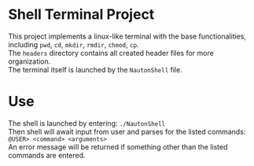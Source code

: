# Shell Terminal Project
This project implements a linux-like terminal with the base functionalities, including `pwd`, `cd`, `mkdir`, `rmdir`, `chmod`, `cp`.<br>
The `headers` directory contains all created header files for more organization. <br>
The terminal itself is launched by the `NautonShell` file.<br>

# Use
The shell is launched by entering: `./NautonShell`<br>
Then shell will await input from user and parses for the listed commands: `@USER> <command> <arguments>`<br>
An error message will be returned if something other than the listed commands are entered.
